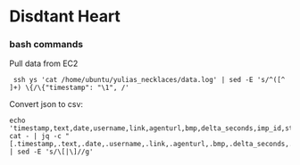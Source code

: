 Disdtant Heart
==============

### bash commands

Pull data from EC2


     ssh ys 'cat /home/ubuntu/yulias_necklaces/data.log' | sed -E 's/^([^ ]+) \{/\{"timestamp": "\1", /'


Convert json to csv:


    echo 'timestamp,text,date,username,link,agenturl,bmp,delta_seconds,imp_id,start_date,start_timestamp,wifi_BSSID,wifi_signal_strenght,r,g,b'
    cat - | jq -c "[.timestamp,.text,.date,.username,.link,.agenturl,.bmp,.delta_seconds,.imp_id,.start_date,.start_timestamp,.wifi_BSSID,.wifi_signal_strenght,.rgb]" | sed -E 's/\[|\]//g'


